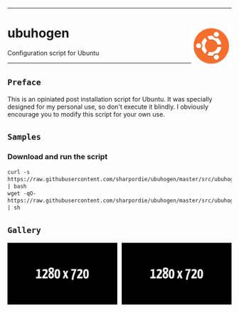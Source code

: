<hr><div>
<a href="../.."><img align="right" height="91" src="assets/logo.svg" alt="logo"></a>
<h1>ubuhogen</h1>
<p>Configuration script for Ubuntu</p>
</div><hr>

## `Preface`

This is an opiniated post installation script for Ubuntu.
It was specially designed for my personal use, so don't execute it blindly.
I obviously encourage you to modify this script for your own use.

## `Samples`

### Download and run the script

```shell
curl -s https://raw.githubusercontent.com/sharpordie/ubuhogen/master/src/ubuhogen.sh | bash
wget -qO- https://raw.githubusercontent.com/sharpordie/ubuhogen/master/src/ubuhogen.sh | sh
```

## `Gallery`

<a href="assets/img1.png"><img src="assets/img1.png" width="49%"/></a><a><img src="assets/none.png" width="2%"/></a><a href="assets/img2.png"><img src="assets/img2.png" width="49%"/></a>
